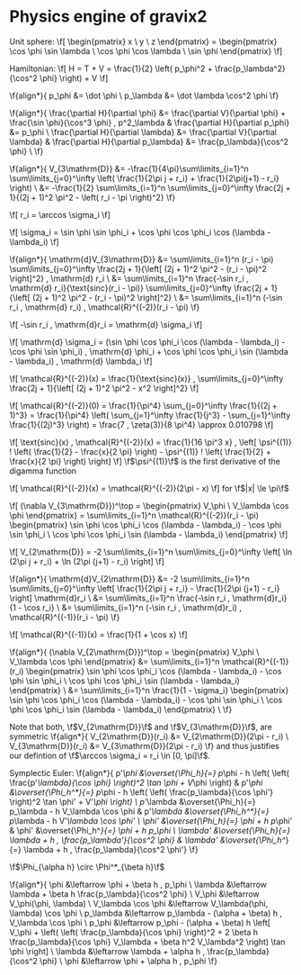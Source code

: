 # Physics engine of gravix2

Unit sphere:
\f[
    \begin{pmatrix}
        x \\ y \\ z
    \end{pmatrix} =
    \begin{pmatrix}
        \cos \phi \sin \lambda \\
        \cos \phi \cos \lambda \\
        \sin \phi
    \end{pmatrix}
\f]

Hamiltonian:
\f[
	H = T + V = \frac{1}{2} \left( p_\phi^2 + \frac{p_\lambda^2}{\cos^2 \phi} \right) + V
\f]

\f{align*}{
    p_\phi &= \dot \phi \\
    p_\lambda &= \dot \lambda \cos^2 \phi
\f}

\f{align*}{
    \frac{\partial H}{\partial \phi} &= \frac{\partial V}{\partial \phi} + \frac{\sin \phi}{\cos^3 \phi} \, p^2_\lambda &
    \frac{\partial H}{\partial p_\phi} &= p_\phi \\
    \frac{\partial H}{\partial \lambda} &= \frac{\partial V}{\partial \lambda} &
    \frac{\partial H}{\partial p_\lambda} &= \frac{p_\lambda}{\cos^2 \phi} \\
\f}

\f{align*}{
	V_{3\mathrm{D}} &= -\frac{1}{4\pi}\sum\limits_{i=1}^n \sum\limits_{j=0}^\infty \left( \frac{1}{2\pi j + r_i} + \frac{1}{2\pi(j+1) - r_i} \right) \\
    &= -\frac{1}{2} \sum\limits_{i=1}^n \sum\limits_{j=0}^\infty \frac{2j + 1}{(2j + 1)^2 \pi^2 - \left( r_i - \pi \right)^2}
\f}

\f[
	r_i = \arccos \sigma_i
\f]

\f[
	\sigma_i = \sin \phi \sin \phi_i + \cos \phi \cos \phi_i \cos (\lambda - \lambda_i)
\f]

\f{align*}{
    \mathrm{d}V_{3\mathrm{D}} &= \sum\limits_{i=1}^n (r_i - \pi) \sum\limits_{j=0}^\infty \frac{2j + 1}{\left[ (2j + 1)^2 \pi^2 - (r_i - \pi)^2 \right]^2} \, \mathrm{d} r_i \\
    &= \sum\limits_{i=1}^n \frac{-\sin r_i \, \mathrm{d} r_i}{\text{sinc}(r_i - \pi)} \sum\limits_{j=0}^\infty \frac{2j + 1}{\left[ (2j + 1)^2 \pi^2 - (r_i - \pi)^2 \right]^2} \\
    &= \sum\limits_{i=1}^n (-\sin r_i \, \mathrm{d} r_i) \, \mathcal{R}^{(-2)}(r_i - \pi)
\f}

\f[
	-\sin r_i \, \mathrm{d}r_i = \mathrm{d} \sigma_i
\f]

\f[
	\mathrm{d} \sigma_i = (\sin \phi \cos \phi_i \cos (\lambda - \lambda_i) - \cos \phi \sin \phi_i) \, \mathrm{d} \phi_i + \cos \phi \cos \phi_i \sin (\lambda - \lambda_i) \, \mathrm{d} \lambda_i
\f]

\f[
    \mathcal{R}^{(-2)}(x) = \frac{1}{\text{sinc}(x)} \, \sum\limits_{j=0}^\infty \frac{2j + 1}{\left[ (2j + 1)^2 \pi^2 - x^2 \right]^2}
\f]

\f[
    \mathcal{R}^{(-2)}(0) = \frac{1}{\pi^4} \sum_{j=0}^\infty \frac{1}{(2j + 1)^3} = \frac{1}{\pi^4} \left( \sum_{j=1}^\infty \frac{1}{j^3} - \sum_{j=1}^\infty \frac{1}{(2j)^3} \right) = \frac{7 \, \zeta(3)}{8 \pi^4} \approx 0.010798
\f]

\f[
    \text{sinc}(x) \, \mathcal{R}^{(-2)}(x) = \frac{1}{16 \pi^3 x} \, \left[ \psi^{(1)} \! \left( \frac{1}{2} - \frac{x}{2 \pi} \right) - \psi^{(1)} \! \left( \frac{1}{2} + \frac{x}{2 \pi} \right) \right]
\f]
\f$\psi^{(1)}\f$ is the first derivative of the digamma function

\f[
    \mathcal{R}^{(-2)}(x) = \mathcal{R}^{(-2)}(2\pi - x)
\f]
for \f$|x| \le \pi\f$ 

\f[
    (\nabla V_{3\mathrm{D}})^\top =
    \begin{pmatrix}
        V_\phi \\ V_\lambda \cos \phi
    \end{pmatrix} = 
    \sum\limits_{i=1}^n \mathcal{R}^{(-2)}(r_i - \pi)
    \begin{pmatrix}
        \sin \phi \cos \phi_i \cos (\lambda - \lambda_i) - \cos \phi \sin \phi_i \\
        \cos \phi \cos \phi_i \sin (\lambda - \lambda_i)
    \end{pmatrix}
\f]

\f[
    V_{2\mathrm{D}} = -2 \sum\limits_{i=1}^n \sum\limits_{j=0}^\infty \left[ \ln (2\pi j + r_i) + \ln (2\pi (j+1) - r_i) \right]
\f]

\f{align*}{
    \mathrm{d}V_{2\mathrm{D}} &= -2 \sum\limits_{i=1}^n \sum\limits_{j=0}^\infty \left[ \frac{1}{2\pi j + r_i} - \frac{1}{2\pi (j+1) - r_i} \right] \mathrm{d}r_i \\
    &= \sum\limits_{i=1}^n \frac{-\sin r_i \, \mathrm{d}r_i}{1 - \cos r_i} \\
    &= \sum\limits_{i=1}^n (-\sin r_i \, \mathrm{d}r_i) \, \mathcal{R}^{(-1)}(r_i - \pi) 
\f}

\f[
    \mathcal{R}^{(-1)}(x) = \frac{1}{1 + \cos x}
\f]

\f{align*}{
    (\nabla V_{2\mathrm{D}})^\top =
    \begin{pmatrix}
        V_\phi \\ V_\lambda \cos \phi
    \end{pmatrix} &= 
    \sum\limits_{i=1}^n \mathcal{R}^{(-1)}(r_i)
    \begin{pmatrix}
        \sin \phi \cos \phi_i \cos (\lambda - \lambda_i) - \cos \phi \sin \phi_i \\
        \cos \phi \cos \phi_i \sin (\lambda - \lambda_i)
    \end{pmatrix} \\
    &= \sum\limits_{i=1}^n \frac{1}{1 - \sigma_i}
    \begin{pmatrix}
        \sin \phi \cos \phi_i \cos (\lambda - \lambda_i) - \cos \phi \sin \phi_i \\
        \cos \phi \cos \phi_i \sin (\lambda - \lambda_i)
    \end{pmatrix} \\
\f}

Note that both, \f$V_{2\mathrm{D}}\f$ and \f$V_{3\mathrm{D}}\f$, are symmetric
\f{align*}{
    V_{2\mathrm{D}}(r_i) &= V_{2\mathrm{D}}(2\pi - r_i) \\
    V_{3\mathrm{D}}(r_i) &= V_{3\mathrm{D}}(2\pi - r_i)
\f}
and thus justifies our defintion of \f$\arccos \sigma_i = r_i \in [0, \pi]\f$.

Symplectic Euler:
\f{align*}{
    p'_\phi &\overset{\Phi_h}{=} p_\phi - h \left( \left( \frac{p'_\lambda}{\cos \phi} \right)^2 \tan \phi + V_\phi \right) &
    p'_\phi &\overset{\Phi_h^*}{=} p_\phi - h \left( \left( \frac{p_\lambda}{\cos \phi'} \right)^2 \tan \phi' + V'_\phi \right) \\
    p'_\lambda &\overset{\Phi_h}{=} p_\lambda - h V_\lambda \cos \phi &
    p'_\lambda &\overset{\Phi_h^*}{=} p_\lambda - h V'_\lambda \cos \phi' \\
    \phi' &\overset{\Phi_h}{=} \phi + h p_\phi' &
    \phi' &\overset{\Phi_h^*}{=} \phi + h p_\phi \\
    \lambda' &\overset{\Phi_h}{=} \lambda + h \, \frac{p_\lambda'}{\cos^2 \phi} &
    \lambda' &\overset{\Phi_h^*}{=} \lambda + h \, \frac{p_\lambda}{\cos^2 \phi'}
\f}

\f$\Phi_{\alpha h} \circ \Phi^*_{\beta h}\f$

\f{align*}{
    \phi &\leftarrow \phi + \beta h \, p_\phi \\
    \lambda &\leftarrow \lambda + \beta h \frac{p_\lambda}{\cos^2 \phi} \\
    V_\phi &\leftarrow V_\phi(\phi, \lambda) \\
    V_\lambda \cos \phi &\leftarrow V_\lambda(\phi, \lambda) \cos \phi \\
    p_\lambda &\leftarrow p_\lambda - (\alpha + \beta) h \, V_\lambda \cos \phi \\
    p_\phi &\leftarrow p_\phi - (\alpha + \beta) h \left[ V_\phi + \left( \left( \frac{p_\lambda}{\cos \phi} \right)^2 + 2 \beta h \frac{p_\lambda}{\cos \phi} V_\lambda + \beta h^2 V_\lambda^2 \right) \tan \phi \right] \\
    \lambda &\leftarrow \lambda + \alpha h \, \frac{p_\lambda}{\cos^2 \phi} \\
    \phi &\leftarrow \phi + \alpha h \, p_\phi
\f}

